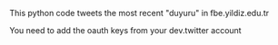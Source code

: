 This python code tweets the most recent "duyuru" in fbe.yildiz.edu.tr

You need to add the oauth keys from your dev.twitter account